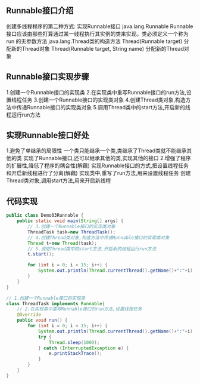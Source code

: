 <!-- toc -->

## Runnable接口介绍

创建多线程程序的第二种方式:  实现Runnable接口
java.lang.Runnable
   Runnable 接口应该由那些打算通过某一线程执行其实例的类来实现。类必须定义一个称为run 的无参数方法
java.lang.Thread类的构造方法
   Thread(Runnable target) 分配新的Thread对象
   Thread(Runnable target, String name) 分配新的Thread对象

## Runnable接口实现步骤

1.创建一个Runnable接口的实现类
2.在实现类中重写Runnable接口的run方法,设置线程任务
3.创建一个Runnable接口的实现类对象
4.创建Thread类对象,构造方法中传递Runnable接口的实现类对象
5.调用Thread类中的start方法,开启新的线程运行run方法

## 实现Runnable接口好处

1.避免了单继承的局限性
   一个类只能继承一个类,类继承了Thread类就不能继承其他的类
   实现了Runnable接口,还可以继承其他的类,实现其他的接口
2.增强了程序的扩展性,降低了程序的耦合性(解藕)
   实现Runnable接口的方式,把设置线程任务和开启新线程进行了分离(解藕)
   实现类中,重写了run方法,用来设置线程任务
   创建Thread类对象,调用start方法,用来开启新线程

## 代码实现

```java
public class Demo03Runnable {
    public static void main(String[] args) {
        // 3.创建一个Runnable接口的实现类对象
        ThreadTask task=new ThreadTask();
        // 4.创建Thread类对象,构造方法中传递Runnable接口的实现类对象
        Thread t=new Thread(task);
        // 5.调用Thread类中的start方法,开启新的线程运行run方法
        t.start();

        for (int i = 0; i < 15; i++) {
            System.out.println(Thread.currentThread().getName()+":"+i);
        }
    }
}

// 1.创建一个Runnable接口的实现类
class ThreadTask implements Runnable{
    // 2.在实现类中重写Runnable接口的run方法,设置线程任务
    @Override
    public void run() {
        for (int i = 0; i < 15; i++) {
            System.out.println(Thread.currentThread().getName()+":"+i);
            try {
                Thread.sleep(1000);
            } catch (InterruptedException e) {
                e.printStackTrace();
            }
        }
    }
}
```

